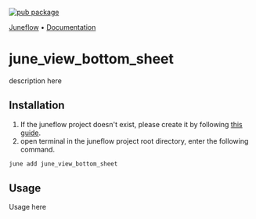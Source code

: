 [![pub package](https://img.shields.io/pub/v/june_view_bottom_sheet.svg)](https://pub.dartlang.org/packages/june_view_bottom_sheet)

<p>
  <a href="https://github.com/melodysdreamj/juneflow">Juneflow</a> •
  <a href="https://doc.juneflow.org/get-started">Documentation</a>
</p>

# june_view_bottom_sheet
description here

##  Installation
1. If the juneflow project doesn't exist, please create it by following [this guide](https://doc.juneflow.org/get-started).
2. open terminal in the juneflow project root directory, enter the following command.
 ```bash
 june add june_view_bottom_sheet
 ```

## Usage
Usage here
